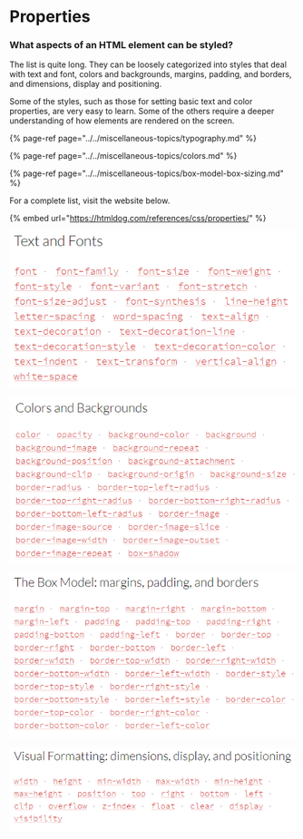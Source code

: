 # Properties

### What aspects of an HTML element can be styled?

The list is quite long. They can be loosely categorized into styles that deal with text and font, colors and backgrounds, margins, padding, and borders, and dimensions, display and positioning.

Some of the styles, such as those for setting basic text and color properties, are very easy to learn. Some of the others require a deeper understanding of how elements are rendered on the screen.

{% page-ref page="../../miscellaneous-topics/typography.md" %}

{% page-ref page="../../miscellaneous-topics/colors.md" %}

{% page-ref page="../../miscellaneous-topics/box-model-box-sizing.md" %}

For a complete list, visit the website below.

{% embed url="https://htmldog.com/references/css/properties/" %}

![](../../.gitbook/assets/image%20%28226%29.png)

![](../../.gitbook/assets/image%20%28240%29.png)

![](../../.gitbook/assets/image%20%28215%29.png)

![](../../.gitbook/assets/image%20%28275%29.png)

